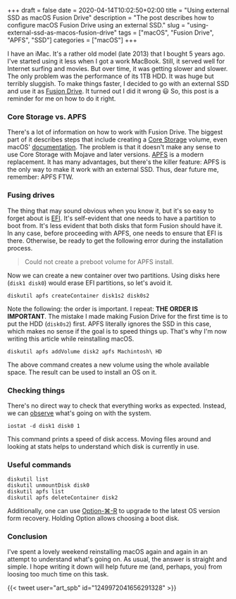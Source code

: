 +++ 
draft = false
date = 2020-04-14T10:02:50+02:00
title = "Using external SSD as macOS Fusion Drive"
description = "The post describes how to configure macOS Fusion Drive using an external SSD."
slug = "using-external-ssd-as-macos-fusion-drive" 
tags = ["macOS", "Fusion Drive", "APFS", "SSD"]
categories = ["macOS"]
+++

I have an iMac. It's a rather old model (late 2013) that I bought 5 years ago. I've started using it less when I got a work MacBook. Still, it served well for Internet surfing and movies. But over time, it was getting slower and slower. The only problem was the performance of its 1TB HDD. It was huge but terribly sluggish. To make things faster, I decided to go with an external SSD and use it as [Fusion Drive](https://support.apple.com/en-us/HT202574). It turned out I did it wrong 😃 So, this post is a reminder for me on how to do it right.

### Core Storage vs. APFS

There's a lot of information on how to work with Fusion Drive. The biggest part of it describes steps that include creating a [Core Storage](https://en.wikipedia.org/wiki/Core_Storage) volume, even macOS' [documentation](https://support.apple.com/en-us/HT207584). The problem is that it doesn't make any sense to use Core Storage with Mojave and later versions. [APFS](https://en.wikipedia.org/wiki/Apple_File_System) is a modern replacement. It has many advantages, but there's the killer feature: APFS is the only way to make it work with an external SSD. Thus, dear future me, remember: APFS FTW.

### Fusing drives

The thing that may sound obvious when you know it, but it's so easy to forget about is [EFI](https://en.wikipedia.org/wiki/EFI_system_partition). It's self-evident that one needs to have a partition to boot from. It's less evident that both disks that form Fusion should have it. In any case, before proceeding with APFS, one needs to ensure that EFI is there. Otherwise, be ready to get the following error during the installation process.

>Could not create a preboot volume for APFS install.

Now we can create a new container over two partitions. Using disks here (`disk1 disk0`) would erase EFI partitions, so let's avoid it.

```
diskutil apfs createContainer disk1s2 disk0s2
```

Note the following: the order is important. I repeat: **THE ORDER IS IMPORTANT**. The mistake I made making Fusion Drive for the first time is to put the HDD (`disk0s2`) first. APFS literally ignores the SSD in this case, which makes no sense if the goal is to speed things up. That's why I'm now writing this article while reinstalling macOS.


```
diskutil apfs addVolume disk2 apfs Machintosh\ HD
```

The above command creates a new volume using the whole available space. The result can be used to install an OS on it.

### Checking things

There's no direct way to check that everything works as expected. Instead, we can [observe](https://apple.stackexchange.com/questions/88735/how-to-determine-which-files-are-on-ssd-on-fusion-drive) what's going on with the system.

```
iostat -d disk1 disk0 1
```

This command prints a speed of disk access. Moving files around and looking at stats helps to understand which disk is currently in use.

### Useful commands

```
diskutil list
diskutil unmountDisk disk0
diskutil apfs list
diskutil apfs deleteContainer disk2
```

Additionally, one can use [Option-⌘-R](https://support.apple.com/en-us/HT204904) to upgrade to the latest OS version form recovery. Holding Option allows choosing a boot disk.

### Conclusion

I've spent a lovely weekend reinstalling macOS again and again in an attempt to understand what's going on. As usual, the answer is straight and simple. I hope writing it down will help future me (and, perhaps, you) from loosing too much time on this task.

{{< tweet user="art_spb" id="1249972041656291328" >}}
